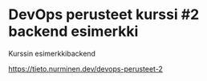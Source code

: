 # DevOps perusteet kurssi #2 backend esimerkki

Kurssin esimerkkibackend

https://tieto.nurminen.dev/devops-perusteet-2